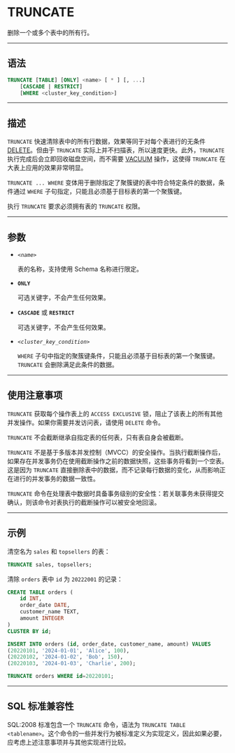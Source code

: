 # TRUNCATE

删除一个或多个表中的所有行。


---

## 语法

```sql
TRUNCATE [TABLE] [ONLY] <name> [ * ] [, ...] 
    [CASCADE | RESTRICT]
    [WHERE <cluster_key_condition>]
```


---

## 描述

`TRUNCATE` 快速清除表中的所有行数据，效果等同于对每个表进行的无条件 [DELETE](/maxir/Reference_Manual/sql-commands/delete.md)。但由于 `TRUNCATE` 实际上并不扫描表，所以速度更快。此外，`TRUNCATE` 执行完成后会立即回收磁盘空间，而不需要 [VACUUM](/maxir/Reference_Manual/sql-commands/vacuum.md) 操作，这使得 `TRUNCATE` 在大表上应用的效果非常明显。

`TRUNCATE ... WHERE` 变体用于删除指定了聚簇键的表中符合特定条件的数据，条件通过 `WHERE` 子句指定，只能且必须基于目标表的第一个聚簇键。

执行 `TRUNCATE` 要求必须拥有表的 `TRUNCATE` 权限。


---

## 参数

- *`<name>`*

    表的名称，支持使用 Schema 名称进行限定。

- **`ONLY`**

    可选关键字，不会产生任何效果。

- **`CASCADE`** 或 **`RESTRICT`**

    可选关键字，不会产生任何效果。

- *`<cluster_key_condition>`*

    `WHERE` 子句中指定的聚簇键条件，只能且必须基于目标表的第一个聚簇键。`TRUNCATE` 会删除满足此条件的数据。

---

## 使用注意事项

`TRUNCATE` 获取每个操作表上的 `ACCESS EXCLUSIVE` 锁，阻止了该表上的所有其他并发操作。如果你需要并发访问表，请使用 `DELETE` 命令。

`TRUNCATE` 不会截断继承自指定表的任何表，只有表自身会被截断。

`TRUNCATE` 不是基于多版本并发控制（MVCC）的安全操作。当执行截断操作后，如果存在并发事务仍在使用截断操作之前的数据快照，这些事务将看到一个空表。这是因为 `TRUNCATE` 直接删除表中的数据，而不记录每行数据的变化，从而影响正在进行的并发事务的数据一致性。

`TRUNCATE` 命令在处理表中数据时具备事务级别的安全性：若关联事务未获得提交确认，则该命令对表执行的截断操作可以被安全地回滚。


---

## 示例

清空名为 `sales` 和 `topsellers` 的表：

```sql
TRUNCATE sales, topsellers;
```

清除 `orders` 表中 `id` 为 `20222001` 的记录：

```sql
CREATE TABLE orders (
    id INT,
    order_date DATE,
    customer_name TEXT,
    amount INTEGER
)
CLUSTER BY id;

INSERT INTO orders (id, order_date, customer_name, amount) VALUES 
(20220101, '2024-01-01', 'Alice', 100),
(20220102, '2024-01-02', 'Bob', 150),
(20220103, '2024-01-03', 'Charlie', 200);

TRUNCATE orders WHERE id=20220101;
```

---

## SQL 标准兼容性

SQL:2008 标准包含一个 `TRUNCATE` 命令，语法为 `TRUNCATE TABLE <tablename>`。这个命令的一些并发行为被标准定义为实现定义，因此如果必要，应考虑上述注意事项并与其他实现进行比较。
